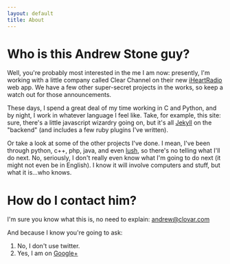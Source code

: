 ```yaml
---
layout: default
title: About
---
```


# Who is this Andrew Stone guy?

Well, you're probably most interested in the me I am now: presently, I'm working with a little company called Clear Channel on their new [iHeartRadio](http://www.iheart.com/) web app. We have a few other super-secret projects in the works, so keep a watch out for those announcements.

These days, I spend a great deal of my time working in C and Python, and by night, I work in whatever language I feel like.  Take, for example, this site: sure, there's a little javascript wizardry going on, but it's all [Jekyll](https://github.com/mojombo/jekyll/) on the "backend" (and includes a few ruby plugins I've written).

Or take a look at some of the other projects I've done.  I mean, I've been through python, c++, php, java, and even [lush](http://lush.sourceforge.net/), so there's no telling what I'll do next. No, seriously, I don't really even know what I'm going to do next (it might not even be in English). I know it will involve computers and stuff, but what it is...who knows.

# How do I contact him?

I'm sure you know what this is, no need to explain: <andrew@clovar.com>

And because I know you're going to ask:

1. No, I don't use twitter.
1. Yes, I am on [Google+](https://plus.google.com/114571747298983337712/)